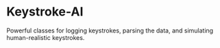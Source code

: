 # Keystroke-AI
 
Powerful classes for logging keystrokes, parsing the data, and simulating human-realistic keystrokes.